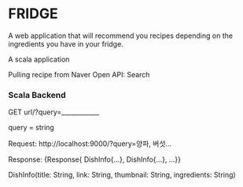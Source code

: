 # FRIDGE

A web application that will recommend you recipes depending on the ingredients you have in your fridge. 

A scala application

Pulling recipe from Naver Open API: Search

### Scala Backend

GET url/?query=____________

query = string

Request: http://localhost:9000/?query=양파, 버섯...

Response: {Response{ DishInfo{...}, DishInfo{...}, ...}} 

DishInfo(title: String, link: String, thumbnail: String, ingredients: String)

